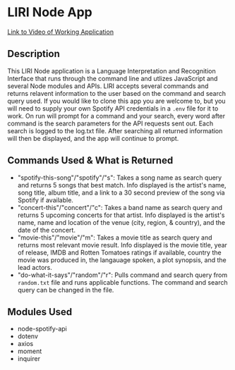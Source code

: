 # LIRI Node App 

[Link to Video of Working Application]()

## Description
This LIRI Node application is a Language Interpretation and Recognition Interface that runs through the command line and utlizes JavaScript and several Node modules and APIs. LIRI accepts several commands and returns relavent information to the user based on the command and search query used. If you would like to clone this app you are welcome to, but you will need to supply your own Spotify API credentials in a `.env` file for it to work. On run will prompt for a command and your search, every word after command is the search parameters for the API requests sent out. Each search is logged to the log.txt file. After searching all returned information will then be displayed, and the app will continue to prompt.

## Commands Used & What is Returned
- "spotify-this-song"/"spotify"/"s": Takes a song name as search query and returns 5 songs that best match. Info displayed is the artist's name, song title, album title, and a link to a 30 second preview of the song via Spotify if available.
- "concert-this"/"concert"/"c": Takes a band name as search query and returns 5 upcoming concerts for that artist. Info displayed is the artist's name, name and location of the venue (city, region, & country), and the date of the concert. 
- "movie-this"/"movie"/"m": Takes a movie title as search query and returns most relevant movie result. Info displayed is the movie title, year of release, IMDB and Rotten Tomatoes ratings if available, country the movie was produced in, the langauage spoken, a plot synopsis, and the lead actors.
- "do-what-it-says"/"random"/"r": Pulls command and search query from `random.txt` file and runs applicable functions. The command and search query can be changed in the file.

## Modules Used
- node-spotify-api
- dotenv
- axios
- moment
- inquirer